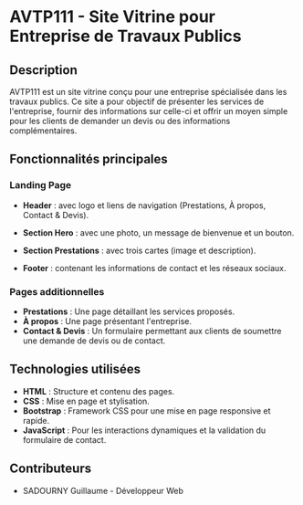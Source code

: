# AVTP111 - Site Vitrine pour Entreprise de Travaux Publics

## Description

AVTP111 est un site vitrine conçu pour une entreprise spécialisée dans les travaux publics. Ce site a pour objectif de présenter les services de l'entreprise, fournir des informations sur celle-ci et offrir un moyen simple pour les clients de demander un devis ou des informations complémentaires.

## Fonctionnalités principales

### Landing Page

- **Header** : avec logo et liens de navigation (Prestations, À propos, Contact & Devis).

- **Section Hero** : avec une photo, un message de bienvenue et un bouton.

- **Section Prestations** : avec trois cartes (image et description).

- **Footer** : contenant les informations de contact et les réseaux sociaux.

### Pages additionnelles

- **Prestations** : Une page détaillant les services proposés.
- **À propos** : Une page présentant l'entreprise.
- **Contact & Devis** : Un formulaire permettant aux clients de soumettre une demande de devis ou de contact.

## Technologies utilisées

- **HTML** : Structure et contenu des pages.
- **CSS** : Mise en page et stylisation.
- **Bootstrap** : Framework CSS pour une mise en page responsive et rapide.
- **JavaScript** : Pour les interactions dynamiques et la validation du formulaire de contact.

## Contributeurs

- SADOURNY Guillaume - Développeur Web
